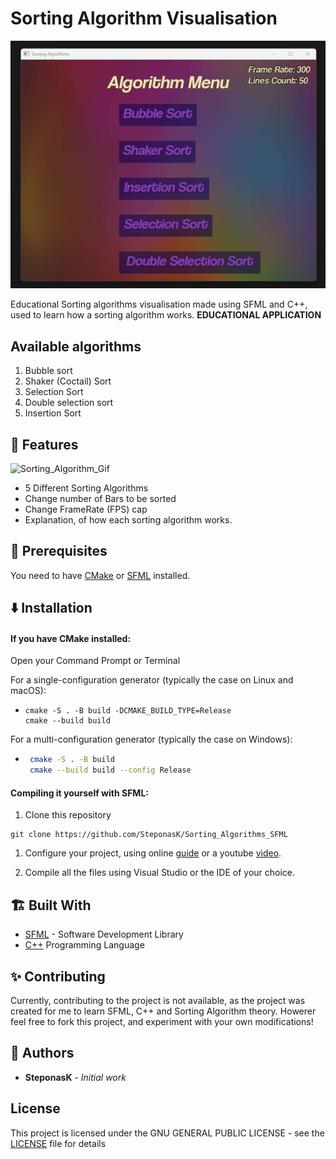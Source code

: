 # Sorting Algorithm Visualisation
![menu_picture](README-images/menu.png)

Educational Sorting algorithms visualisation made using SFML and C++, used to learn how a sorting algorithm works.
__EDUCATIONAL APPLICATION__
## Available algorithms
1. Bubble sort
1. Shaker (Coctail) Sort
1. Selection Sort
1. Double selection sort
1. Insertion Sort

## 💪 Features
 ![Sorting_Algorithm_Gif](README-images/sorting_algorithm.gif)
- 5 Different Sorting Algorithms
- Change number of Bars to be sorted
- Change FrameRate (FPS) cap
- Explanation, of how each sorting algorithm works.

## 📖 Prerequisites
You need to have [CMake]((https://cmake.org/download/)) or [SFML](https://www.sfml-dev.org/download.php) installed.


## ⬇️ Installation    

#### If you have CMake installed:

Open your Command Prompt or Terminal

For a single-configuration generator (typically the case on Linux and macOS):

-
    ```
    cmake -S . -B build -DCMAKE_BUILD_TYPE=Release
    cmake --build build
    ```

For a multi-configuration generator (typically the case on Windows):

-    
   ``` bash   
    cmake -S . -B build
    cmake --build build --config Release
    ```


#### Compiling it yourself with SFML:
1. Clone this repository
```
git clone https://github.com/SteponasK/Sorting_Algorithms_SFML
```
1. Configure your project, using online [guide](https://www.sfml-dev.org/tutorials/2.6/start-vc.php) or a youtube [ video](https://www.youtube.com/watch?v=neIoDQ71yb0).

1. Compile all the files using Visual Studio or the IDE of your choice.
## 🏗️ Built With

* [SFML](https://www.sfml-dev.org/) - Software Development Library 
* [C++](https://cplusplus.com/)  Programming Language

## ✨ Contributing

Currently, contributing to the project is not available, as the project was created for me to learn SFML, C++ and Sorting Algorithm theory.
Howerer feel free to fork this project, and experiment with your own modifications!

## 👑 Authors

* **SteponasK** - *Initial work* 

## License

This project is licensed under the GNU GENERAL PUBLIC LICENSE - see the [LICENSE](LICENSE.txt) file for details

